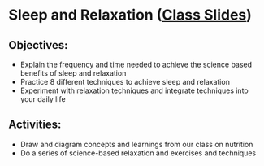 # Sleep and Relaxation ([Class Slides](https://docs.google.com/presentation/d/10q__LTWLrQSCCttvK8jTdgiM7-JMCo6rsOcoddAC3RQ/edit#slide=id.g27770f6e57_1_0))

## Objectives:
  - Explain the frequency and time needed to achieve the science based benefits of sleep and relaxation
  - Practice 8 different techniques to achieve sleep and relaxation
  - Experiment with relaxation techniques and integrate techniques into your daily life

## Activities:
  - Draw and diagram concepts and learnings from our class on nutrition
  - Do a series of science-based relaxation and exercises and techniques
